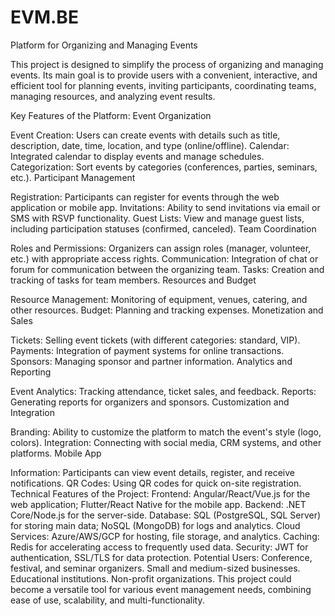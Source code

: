 # EVM.BE

Platform for Organizing and Managing Events

This project is designed to simplify the process of organizing and managing events. Its main goal is to provide users with a convenient, interactive, and efficient tool for planning events, inviting participants, coordinating teams, managing resources, and analyzing event results.

Key Features of the Platform:
Event Organization

Event Creation: Users can create events with details such as title, description, date, time, location, and type (online/offline).
Calendar: Integrated calendar to display events and manage schedules.
Categorization: Sort events by categories (conferences, parties, seminars, etc.).
Participant Management

Registration: Participants can register for events through the web application or mobile app.
Invitations: Ability to send invitations via email or SMS with RSVP functionality.
Guest Lists: View and manage guest lists, including participation statuses (confirmed, canceled).
Team Coordination

Roles and Permissions: Organizers can assign roles (manager, volunteer, etc.) with appropriate access rights.
Communication: Integration of chat or forum for communication between the organizing team.
Tasks: Creation and tracking of tasks for team members.
Resources and Budget

Resource Management: Monitoring of equipment, venues, catering, and other resources.
Budget: Planning and tracking expenses.
Monetization and Sales

Tickets: Selling event tickets (with different categories: standard, VIP).
Payments: Integration of payment systems for online transactions.
Sponsors: Managing sponsor and partner information.
Analytics and Reporting

Event Analytics: Tracking attendance, ticket sales, and feedback.
Reports: Generating reports for organizers and sponsors.
Customization and Integration

Branding: Ability to customize the platform to match the event's style (logo, colors).
Integration: Connecting with social media, CRM systems, and other platforms.
Mobile App

Information: Participants can view event details, register, and receive notifications.
QR Codes: Using QR codes for quick on-site registration.
Technical Features of the Project:
Frontend: Angular/React/Vue.js for the web application; Flutter/React Native for the mobile app.
Backend: .NET Core/Node.js for the server-side.
Database: SQL (PostgreSQL, SQL Server) for storing main data; NoSQL (MongoDB) for logs and analytics.
Cloud Services: Azure/AWS/GCP for hosting, file storage, and analytics.
Caching: Redis for accelerating access to frequently used data.
Security: JWT for authentication, SSL/TLS for data protection.
Potential Users:
Conference, festival, and seminar organizers.
Small and medium-sized businesses.
Educational institutions.
Non-profit organizations.
This project could become a versatile tool for various event management needs, combining ease of use, scalability, and multi-functionality.
